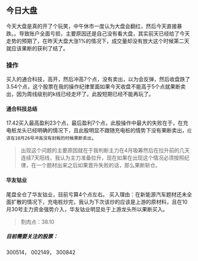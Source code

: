 ## 今日大盘
今天大盘是真的开了个玩笑，中午休市一度认为大盘会翻红，然后今天直接暴跌。。导致账户全面亏损，主要原因还是自己没有看大盘，其实前天已经给了今天走势的预期了，在昨天大盘大涨1%的情况下，成交量却没有放大这个时候第二天就应该果断的获利了结了。

### 操作
买入的通合科技，高开，然后冲高7个点，没有卖出，以为会反弹，然后收盘跌了3.54个点，这个股票在我的操作纪律里面如果今天收盘不能高于5个点就果断卖出，因为周线级别的k线已经走坏了。此股短期已经不能再玩了。
#### 通合科技总结
17.42买入最高盈利23个点，最后盈利7个点，此股操作中最大的失败在于，在充电桩龙头已经明确的情况下，且此股明显不跟随充电桩的情势下没有果断卖出，`应该在10月26号冲高没有封板的时候果断卖出`，
>出现这个问题的主要原因就在于我判断主力在4月吸筹然后在拉升前的几天连续7天阳线，我认为主力准备拉升，现在如果在出现这个情况必须按照纪律，在一个题材出来之后如果晋升失败的话，那么果断斩仓。

#### 华友钴业
尾盘全仓了华友钴业，目前亏算4个点左右。
买入理由：在新能源汽车题材还未全面扩散的情况下，充电桩炒完，我认为下次该炒的应该是上游的原材料，且在10月30号主力资金强势介入，华友钴业明显处于上游龙头所以果断买入。
>割肉点：38.10

##### 目前需要关注的股票：
300514， 002149， 300842

